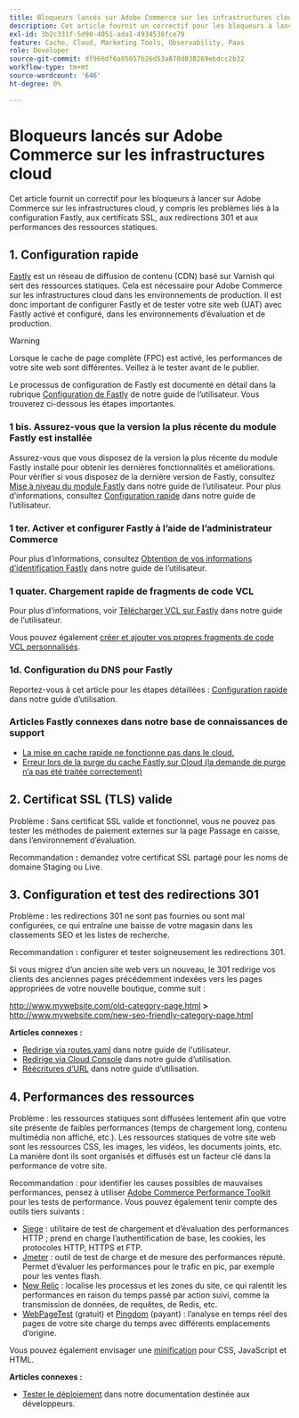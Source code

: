 ```yaml
---
title: Bloqueurs lancés sur Adobe Commerce sur les infrastructures cloud
description: Cet article fournit un correctif pour les bloqueurs à lancer sur Adobe Commerce sur les infrastructures cloud, y compris les problèmes liés à la configuration Fastly, aux certificats SSL, aux redirections 301 et aux performances des ressources statiques.
exl-id: 3b2c331f-5d90-4051-ada1-4934538fce79
feature: Cache, Cloud, Marketing Tools, Observability, Paas
role: Developer
source-git-commit: df966df6a85057b26d53a870d038269ebdcc2b32
workflow-type: tm+mt
source-wordcount: '646'
ht-degree: 0%

---
```


# Bloqueurs lancés sur Adobe Commerce sur les infrastructures cloud

Cet article fournit un correctif pour les bloqueurs à lancer sur Adobe Commerce sur les infrastructures cloud, y compris les problèmes liés à la configuration Fastly, aux certificats SSL, aux redirections 301 et aux performances des ressources statiques.

## 1. Configuration rapide

[Fastly](https://www.fastly.com/) est un réseau de diffusion de contenu (CDN) basé sur Varnish qui sert des ressources statiques. Cela est nécessaire pour Adobe Commerce sur les infrastructures cloud dans les environnements de production. Il est donc important de configurer Fastly et de tester votre site web (UAT) avec Fastly activé et configuré, dans les environnements d’évaluation et de production.

>[!WARNING]
>
>Lorsque le cache de page complète (FPC) est activé, les performances de votre site web sont différentes. Veillez à le tester avant de le publier.

Le processus de configuration de Fastly est documenté en détail dans la rubrique [Configuration de Fastly](https://experienceleague.adobe.com/docs/commerce-cloud-service/user-guide/cdn/setup-fastly/fastly-configuration.html?lang=fr) de notre guide de l’utilisateur. Vous trouverez ci-dessous les étapes importantes.

### 1 bis. Assurez-vous que la version la plus récente du module Fastly est installée

Assurez-vous que vous disposez de la version la plus récente du module Fastly installé pour obtenir les dernières fonctionnalités et améliorations. Pour vérifier si vous disposez de la dernière version de Fastly, consultez [Mise à niveau du module Fastly](https://experienceleague.adobe.com/docs/commerce-cloud-service/user-guide/cdn/setup-fastly/fastly-configuration.html?lang=fr#upgrade-the-fastly-module) dans notre guide de l’utilisateur. Pour plus d’informations, consultez [Configuration rapide](https://experienceleague.adobe.com/docs/commerce-cloud-service/user-guide/cdn/setup-fastly/fastly-configuration.html?lang=fr) dans notre guide de l’utilisateur.

### 1 ter. Activer et configurer Fastly à l’aide de l’administrateur Commerce

Pour plus d’informations, consultez [Obtention de vos informations d’identification Fastly](https://experienceleague.adobe.com/docs/commerce-cloud-service/user-guide/cdn/setup-fastly/fastly-configuration.html?lang=fr#get-fastly-credentials) dans notre guide de l’utilisateur.

### 1 quater. Chargement rapide de fragments de code VCL

Pour plus d’informations, voir [Télécharger VCL sur Fastly](https://experienceleague.adobe.com/docs/commerce-cloud-service/user-guide/cdn/setup-fastly/fastly-configuration.html?lang=fr) dans notre guide de l’utilisateur.

Vous pouvez également [créer et ajouter vos propres fragments de code VCL personnalisés](https://experienceleague.adobe.com/docs/commerce-cloud-service/user-guide/cdn/custom-vcl-snippets/fastly-vcl-custom-snippets.html?lang=fr).

### 1d. Configuration du DNS pour Fastly


Reportez-vous à cet article pour les étapes détaillées : [Configuration rapide](https://experienceleague.adobe.com/docs/commerce-cloud-service/user-guide/cdn/setup-fastly/fastly-configuration.html?lang=fr#update-dns-configuration-with-development-settings) dans notre guide d’utilisation.

### Articles Fastly connexes dans notre base de connaissances de support

* [La mise en cache rapide ne fonctionne pas dans le cloud.](/help/troubleshooting/miscellaneous/fastly-caching-is-not-working-on-magento-cloud.md)
* [Erreur lors de la purge du cache Fastly sur Cloud (la demande de purge n’a pas été traitée correctement)](/help/troubleshooting/miscellaneous/error-purging-fastly-cache-on-cloud-the-purge-request-was-not-processed-successfully.md)

## 2. Certificat SSL (TLS) valide

Problème : Sans certificat SSL valide et fonctionnel, vous ne pouvez pas tester les méthodes de paiement externes sur la page Passage en caisse, dans l’environnement d’évaluation.

Recommandation **:** demandez votre certificat SSL partagé pour les noms de domaine Staging ou Live.


## 3. Configuration et test des redirections 301

Problème : les redirections 301 ne sont pas fournies ou sont mal configurées, ce qui entraîne une baisse de votre magasin dans les classements SEO et les listes de recherche.

Recommandation **:** configurer et tester soigneusement les redirections 301.

Si vous migrez d’un ancien site web vers un nouveau, le 301 redirige vos clients des anciennes pages précédemment indexées vers les pages appropriées de votre nouvelle boutique, comme suit :

http://www.mywebsite.com/old-category-page.html **>** http://www.mywebsite.com/new-seo-friendly-category-page.html

**Articles connexes :**

* [Redirige via routes.yaml](https://experienceleague.adobe.com/docs/commerce-cloud-service/user-guide/configure/routes/redirects.html?lang=fr) dans notre guide de l&#39;utilisateur.
* [Redirige via Cloud Console](https://experienceleague.adobe.com/docs/commerce-cloud-service/user-guide/project/overview.html?lang=fr) dans notre guide d’utilisation.
* [Réécritures d’URL](https://experienceleague.adobe.com/docs/commerce-admin/marketing/seo/url-rewrites/url-rewrite.html?lang=fr) dans notre guide d’utilisation.

## 4. Performances des ressources

Problème : les ressources statiques sont diffusées lentement afin que votre site présente de faibles performances (temps de chargement long, contenu multimédia non affiché, etc.). Les ressources statiques de votre site web sont les ressources CSS, les images, les vidéos, les documents joints, etc. La manière dont ils sont organisés et diffusés est un facteur clé dans la performance de votre site.

Recommandation : pour identifier les causes possibles de mauvaises performances, pensez à utiliser [Adobe Commerce Performance Toolkit](https://github.com/magento/magento2/tree/2.3/setup/performance-toolkit) pour les tests de performance. Vous pouvez également tenir compte des outils tiers suivants :

* [Siege](https://www.joedog.org/siege-home) : utilitaire de test de chargement et d’évaluation des performances HTTP ; prend en charge l’authentification de base, les cookies, les protocoles HTTP, HTTPS et FTP.
* [Jmeter](https://jmeter.apache.org/) : outil de test de charge et de mesure des performances réputé. Permet d’évaluer les performances pour le trafic en pic, par exemple pour les ventes flash.
* [New Relic](https://support.newrelic.com/) : localise les processus et les zones du site, ce qui ralentit les performances en raison du temps passé par action suivi, comme la transmission de données, de requêtes, de Redis, etc.
* [WebPageTest](https://www.webpagetest.org/) (gratuit) et [Pingdom](https://www.pingdom.com/) (payant) : l’analyse en temps réel des pages de votre site charge du temps avec différents emplacements d’origine.

Vous pouvez également envisager une [minification](https://experienceleague.adobe.com/docs/commerce-cloud-service/user-guide/configure-store/store-settings.html?lang=fr) pour CSS, JavaScript et HTML.

**Articles connexes :**

* [Tester le déploiement](https://experienceleague.adobe.com/docs/commerce-cloud-service/user-guide/develop/test/staging-and-production.html?lang=fr) dans notre documentation destinée aux développeurs.
